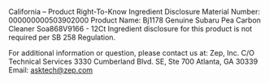  
 
 
California – Product Right-To-Know Ingredient Disclosure 
Material Number: 000000000503902000 
Product Name: Bj1178 Genuine Subaru Pea Carbon Cleaner Soa868V9166 - 12Ct 
Ingredient disclosure for this product is not required per SB 258 Regulation. 
 
For additional information or question, please contact us at: 
Zep, Inc. 
C/O Technical Services 
3330 Cumberland Blvd. SE, Ste 700 
Atlanta, GA 30339 
Email: asktech@zep.com 
 
 
 
 
